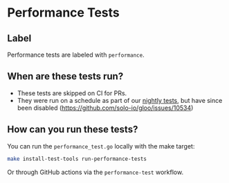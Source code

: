 # Performance Tests

## Label
Performance tests are labeled with `performance`.

## When are these tests run?
- These tests are skipped on CI for PRs.
- They were run on a schedule as part of our [nightly tests](nightly-tests.md), but have since been disabled (https://github.com/solo-io/gloo/issues/10534)


## How can you run these tests?
You can run the `performance_test.go` locally with the make target:
```bash
make install-test-tools run-performance-tests
```

Or through GitHub actions via the `performance-test` workflow.